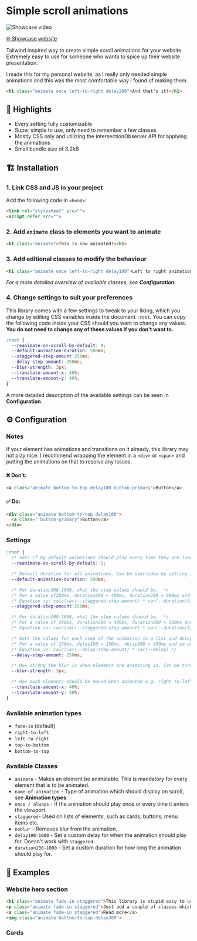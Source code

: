 # Simple scroll animations
![Showcase video](showcase.gif)

 [🌐 Showcase website](https://michal-skoula.github.io/simple-scroll-animations)

Tailwind inspired way to create simple scroll animations for your website. Extremely easy to use for someone who wants to spice up their website presentation. 

I made this for my personal website, as I really only needed simple animations and this was the most comfortable way I found of making them.
``` HTML
<h1 class="animate once left-to-right delay200">And that's it!</h1>
```
## 💎 Highlights
- Every setting fully customizable
- Super simple to use, only need to remember a few classes
- Mostly CSS only and utilizing the intersectionObserver API for applying the animations
- Small bundle size of 3.2kB

## 🏗️ Installation
### 1. Link CSS and JS in your project
Add the following code in `<head>`:
``` HTML
<link rel="stylesheet" src="">
<script defer src="">
``` 
### 2. Add `animate` class to elements you want to animate
``` HTML
<h1 class="animate">This is now animated!</h1>
```
### 3. Add aditional classes to modify the behaviour
``` HTML
<h1 class="animate once left-to-right delay100">Left to right animation with a delay happening once</h1>
```
*For a more detailed overview of available classes, see **Configuration**.*

### 4. Change settings to suit your preferences
This library comes with a few settings to tweak to your liking, which you change by editing CSS variables inside the document `:root`. You can copy the following code inside your CSS should you want to change any values. **You do not need to change any of these values if you don't want to.**
``` CSS
:root {
  --reanimate-on-scroll-by-default: 0;
  --default-animation-duration: 500ms; 
  --staggered-step-amount:250ms; 
  --delay-step-amount: 250ms; 
  --blur-strength: 3px; 
  --translate-amount-x: 40%;
  --translate-amount-y: 40%;
}
```  
A more detailed description of the available settings can be seen in **Configuration**.

## ⚙️ Configuration
### Notes
If your element has animations and transitions on it already, this library may not play nice. I recommend wrapping the element in a `<div>` or `<span>` and putting the animations on that to resolve any issues.
#### ❌ Don't:
``` HTML
<a class="animate bottom-to-top delay100 button-primary">Button</a> 
```
#### ✅ Do:
``` HTML
<div class="animate bottom-to-top delay100">
  <a class=" button-primary">Button</a>
</div>
```

### Settings
``` CSS
:root {
  /* Sets if by default animations should play every time they are loaded (1) or only once (0) */
  --reanimate-on-scroll-by-default: 1;

  /* Default duration for all animations. Can be overriden by setting a duration100-1000 value. */
  --default-animation-duration: 500ms; 

  /* For duration100-1000, what the step values should be.  */
  /* For a value of200ms, duration200 = 400ms, duration300 = 600ms and so on.  */
  /* Equation is: calc(var(--staggered-step-amount) * var(--duration)); */
  --staggered-step-amount:250ms;

  /* For duration100-1000, what the step values should be.  */
  /* For a value of 200ms, duration200 = 400ms, duration300 = 600ms and so on.  */
  /* Equation is: calc(var(--staggered-step-amount) * var(--duration)); */

  /* Sets the values for each step of the animation in a list and delay100-1000 values. */
  /* For a value of 150ms, delay100 = 150ms, delay300 = 450ms and so on.  */
  /* Equation is: calc(var(--delay-step-amount) * var(--delay) */
  --delay-step-amount: 250ms;

  /* How strong the blur is when elements are animating in. Can be turned off. */
  --blur-strength: 3px; 

  /* How much elements should be moved when animated e.g. right-to-left. */
  --translate-amount-x: 40%;
  --translate-amount-y: 40%;
}
```
### Available animation types
- `fade-in` (default)
- `right-to-left`
- `left-to-right`
- `top-to-bottom`
- `bottom-to-top`

### Available Classes
- `animate` - Makes an element be animatable. This is mandatory for every element that is to be animated.
- `name-of-animation` - Type of animation which should display on scroll, see **Animation types**.
- `once / always` - If the animation should play once or every time it enters the viewport.
- `staggered`- Used on lists of elements, such as cards, buttons, menu items etc.
- `noblur` - Removes blur from the animation.
- `delay100-1000` - Set a custom delay for when the animation should play for. Doesn't work with `staggered`.
- `duration100-1000` - Set a custom duration for how long the animation should play for.

## 🌳 Examples
### Website hero section 
``` HTML
<h1 class="animate fade-in staggered">This library is stupid easy to use.</h1>
<p class="animate fade-in staggered">Just add a couple of classes which mostly read like english and that's it!</p>
<a class="animate fade-in staggered">Read more</a>
<img class="animate bottom-to-top delay300"> 
```
### Cards
``` HTML

```

